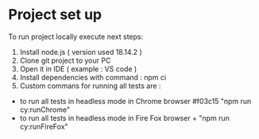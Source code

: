 # Project set up

To run project locally execute next steps:

1. Install node.js ( version used 18.14.2 )
2. Clone git project to your PC
3. Open it in IDE ( example : VS code )
4. Install dependencies with command : npm ci
5. Custom commans for running all tests are :

- to run all tests in headless mode in Chrome browser #f03c15 "npm run cy:runChrome" 
- to run all tests in headless mode in Fire Fox browser + "npm run cy:runFireFox" 
